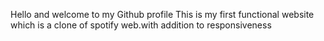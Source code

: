 Hello and welcome to my Github profile This is my first functional website which is a clone of spotify web.with addition to responsiveness  
